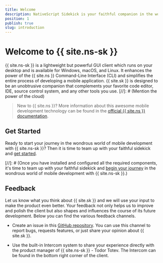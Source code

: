 ```yaml
---
title: Welcome
description: NativeScript Sidekick is your faithful companion in the world of cross-platform native mobile development.
position: 1
publish: true
slug: introduction
---
```


# Welcome to {{ site.ns-sk }}

{{ site.ns-sk }} is a lightweight but powerful GUI client which runs on your desktop and is available for Windows, macOS, and Linux. It enhances the power of the {{ site.ns }} Command-Line Interface (CLI) and simplifies the entire process of developing a mobile application. {{ site.sk }} is designed to be an unobtrusive companion that complements your favorite code editor, IDE, source control system, and any other tools you use.
[//]: # (Mention the power of the cloud) 

> New to {{ site.ns }}? More information about this awesome mobile development technology can be found in the [official {{ site.ns }} documentation](https://docs.nativescript.org/).

## Get Started

Ready to start your journey in the wondrous world of mobile development with {{ site.ns-sk }}? Then it is time to team up with your faithful sidekick and [get started](#gs-overview).

[//]: # (Once you have installed and configured all the required components, it's time to team up with your faithful sidekick and [begin your journey](#gs-overview) in the wondrous world of mobile development with {{ site.ns-sk }}.)

## Feedback

Let us know what you think about {{ site.sk }} and we will use your input to make the product even better. Your feedback not only helps us to improve and polish the client but also shapes and influences the course of its future development. Below you can find the various feedback channels.

* Create an issue in this [GitHub repository](https://github.com/NativeScript/sidekick-feedback/issues). You can use this channel to report bugs, requests features, or just share your opinion about {{ site.sk }}.

* Use the built-in Intercom system to share your experience directly with the product manager of {{ site.ns-sk }} - Todor Totev. The Intercom can be found in the bottom right corner of the client. 
